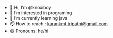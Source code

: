 - 👋 Hi, I’m @knoxiboy
- 👀 I’m interested in programing
- 🌱 I’m currently learning java
- 📫 How to reach : karankmt.tripathi@gmail.com
- 😄 Pronouns: he/hi
<!---
knoxiboy/knoxiboy is a ✨ special ✨ repository because its `README.md` (this file) appears on your GitHub profile.
You can click the Preview link to take a look at your changes.
--->
